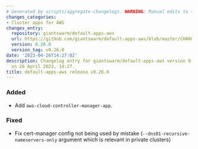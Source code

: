```yaml
---
# Generated by scripts/aggregate-changelogs. WARNING: Manual edits to this files will be overwritten.
changes_categories:
- Cluster apps for AWS
changes_entry:
  repository: giantswarm/default-apps-aws
  url: https://github.com/giantswarm/default-apps-aws/blob/master/CHANGELOG.md#0260---2023-04-26
  version: 0.26.0
  version_tag: v0.26.0
date: '2023-04-26T14:27:02'
description: Changelog entry for giantswarm/default-apps-aws version 0.26.0, published
  on 26 April 2023, 14:27.
title: default-apps-aws release v0.26.0
---
```


### Added
- Add `aws-cloud-controller-manager-app`.
### Fixed
- Fix cert-manager config not being used by mistake (`--dns01-recursive-nameservers-only` argument which is relevant in private clusters)
